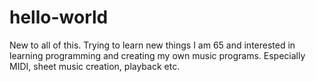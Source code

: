 # hello-world
New to all of this. Trying to learn new things
I am 65 and interested in learning programming and creating my own music programs. Especially MIDI, sheet music creation, playback etc.
